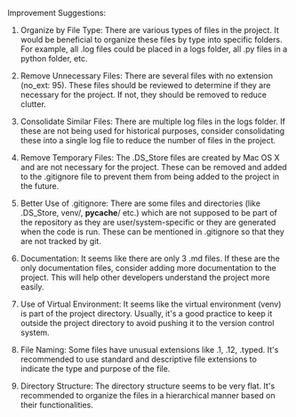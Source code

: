 Improvement Suggestions:

1. Organize by File Type: There are various types of files in the project. It would be beneficial to organize these files by type into specific folders. For example, all .log files could be placed in a logs folder, all .py files in a python folder, etc.

2. Remove Unnecessary Files: There are several files with no extension (no_ext: 95). These files should be reviewed to determine if they are necessary for the project. If not, they should be removed to reduce clutter.

3. Consolidate Similar Files: There are multiple log files in the logs folder. If these are not being used for historical purposes, consider consolidating these into a single log file to reduce the number of files in the project.

4. Remove Temporary Files: The .DS_Store files are created by Mac OS X and are not necessary for the project. These can be removed and added to the .gitignore file to prevent them from being added to the project in the future.

5. Better Use of .gitignore: There are some files and directories (like .DS_Store, venv/, __pycache__/ etc.) which are not supposed to be part of the repository as they are user/system-specific or they are generated when the code is run. These can be mentioned in .gitignore so that they are not tracked by git.

6. Documentation: It seems like there are only 3 .md files. If these are the only documentation files, consider adding more documentation to the project. This will help other developers understand the project more easily.

7. Use of Virtual Environment: It seems like the virtual environment (venv) is part of the project directory. Usually, it's a good practice to keep it outside the project directory to avoid pushing it to the version control system. 

8. File Naming: Some files have unusual extensions like .1, .12, .typed. It's recommended to use standard and descriptive file extensions to indicate the type and purpose of the file.

9. Directory Structure: The directory structure seems to be very flat. It's recommended to organize the files in a hierarchical manner based on their functionalities.